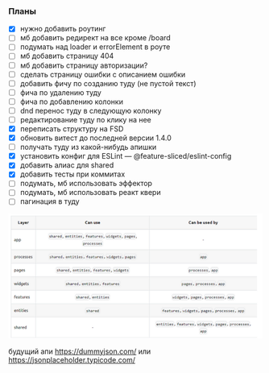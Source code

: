 ### Планы
- [x] нужно добавить роутинг
- [ ] мб добавить редирект на все кроме /board
- [ ] подумать над loader и errorElement в роуте
- [ ] мб добавить страницу 404
- [ ] мб добавить страницу авторизации? 
- [ ] сделать страницу ошибки с описанием ошибки
- [ ] добавить фичу по созданию туду (не пустой текст)
- [ ] фича по удалению туду 
- [ ] фича по добавлению колонки
- [ ] dnd перенос туду в следующую колонку
- [ ] редактирование туду по клику на нее
- [x] переписать структуру на FSD
- [x] обновить витест до последней версии 1.4.0
- [ ] получать туду из какой-нибудь апишки
- [x] установить конфиг для ESLint — @feature-sliced/eslint-config
- [x] добавить алиас для shared
- [x] добавить тесты при коммитах
- [ ] подумать, мб использовать эффектор
- [ ] подумать, мб использовать реакт квери
- [ ] пагинация в туду

![img.png](img.png)

будущий апи https://dummyjson.com/ или https://jsonplaceholder.typicode.com/